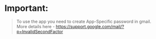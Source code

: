 # Important:
>To use the app you need to create App-Specific password in gmail.\
>More details here - https://support.google.com/mail/?p=InvalidSecondFactor